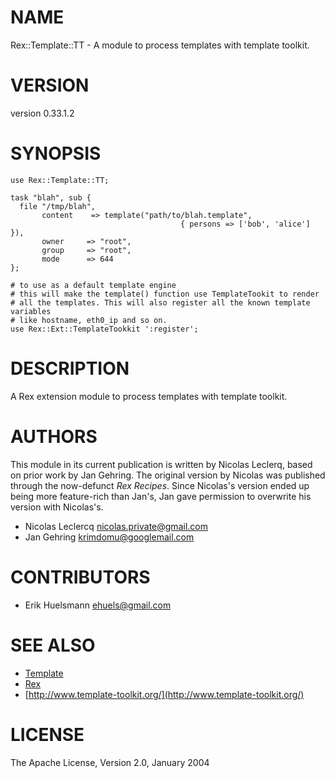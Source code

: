 # NAME

Rex::Template::TT - A module to process templates with template toolkit.

# VERSION

version 0.33.1.2

# SYNOPSIS

    use Rex::Template::TT;

    task "blah", sub {
      file "/tmp/blah",
           content    => template("path/to/blah.template",
                                          { persons => ['bob', 'alice'] }),
           owner     => "root",
           group     => "root",
           mode      => 644
    };

    # to use as a default template engine
    # this will make the template() function use TemplateTookit to render
    # all the templates. This will also register all the known template variables
    # like hostname, eth0_ip and so on.
    use Rex::Ext::TemplateTookkit ':register';

# DESCRIPTION

A Rex extension module to process templates with template toolkit.

# AUTHORS

This module in its current publication is written by Nicolas Leclerq, based
on prior work by Jan Gehring. The original version by Nicolas was published
through the now-defunct _Rex Recipes_. Since Nicolas's version ended up
being more feature-rich than Jan's, Jan gave permission to overwrite his
version with Nicolas's.

- Nicolas Leclercq <nicolas.private@gmail.com>
- Jan Gehring <krimdomu@googlemail.com>

# CONTRIBUTORS

- Erik Huelsmann <ehuels@gmail.com>

# SEE ALSO

- [Template](https://metacpan.org/pod/Template)
- [Rex](https://metacpan.org/pod/Rex)
- [http://www.template-toolkit.org/](http://www.template-toolkit.org/)

# LICENSE

The Apache License, Version 2.0, January 2004
